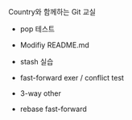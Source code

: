 Country와 함께하는 Git 교실

- pop 테스트
- Modifiy README.md
- stash 실습




- fast-forward exer / conflict test
- 3-way other

- rebase fast-forward
